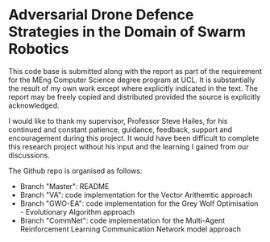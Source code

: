 # Adversarial Drone Defence Strategies in the Domain of Swarm Robotics

This code base is submitted along with the report as part of the requirement for the MEng Computer Science degree program at UCL. It is substantially the result of my own work except where explicitly indicated in the text. The report may be freely copied and distributed provided the source is explicitly acknowledged.

I would like to thank my supervisor, Professor Steve Hailes, for his continued
and constant patience, guidance, feedback, support and encouragement during this project. It would
have been difficult to complete this research project without his input and the learning I gained from our
discussions.

The Github repo is organised as follows:
- Branch "Master": README
- Branch "VA": code implementation for the Vector Arithemtic approach
- Branch "GWO-EA": code implementation for the Grey Wolf Optimisation - Evolutionary Algorithm approach
- Branch "CommNet": code implementation for the Multi-Agent Reinforcement Learning Communication Network model approach
